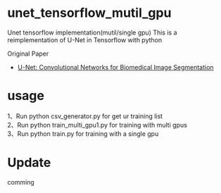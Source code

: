 # unet_tensorflow_mutil_gpu
Unet tensorflow implementation(mutil/single gpu)
This is a reimplementation of U-Net in Tensorflow with python <br>

Original Paper
- [U-Net: Convolutional Networks for Biomedical Image Segmentation](https://arxiv.org/abs/1505.04597)

# usage
1、Run python csv_generator.py for get ur training list<br>
2、Run python train_multi_gpu1.py for training with multi gpus<br>
3、Run python train.py for training with a single gpu<br>

# Update
comming
